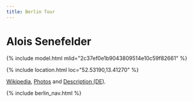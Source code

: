 ```yaml
---
title: Berlin Tour
---
```


# Alois Senefelder

{% include model.html mlid="2c37ef0e1b9043809514e10c59f82661" %}

{% include location.html loc="52.53190,13.41270" %}

[Wikipedia](https://en.wikipedia.org/wiki/Alois_Senefelder), [Photos](https://commons.wikimedia.org/wiki/Category:Senefelderplatz_(Berlin-Prenzlauer_Berg)) and [Description (DE)](https://bildhauerei-in-berlin.de/bildwerk/denkmal-fuer-alois-senefelder/).

{% include berlin_nav.html %}
